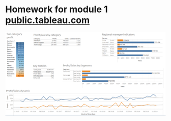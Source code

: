 # Homework for module 1 [public.tableau.com](https://public.tableau.com/app/profile/.48972542/vizzes)
![cover](https://github.com/MartynovychSerhii/DataLearn/blob/main/Superstore_dashboard_1.png)

